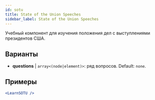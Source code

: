 ```yaml
---
id: sotu
title: State of the Union Speeches
sidebar_label: State of the Union Speeches
---
```


Учебный компонент для изучения положения дел с выступлениями президентов США.

## Варианты

* __questions__ | `array<(node|element)>`: ряд вопросов. Default: `none`.


## Примеры

```jsx live
<LearnSOTU />
```

